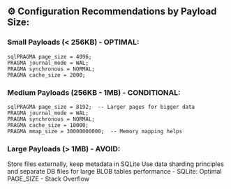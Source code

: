 ## ⚙️ Configuration Recommendations by Payload Size:

### Small Payloads (< 256KB) - OPTIMAL:
```
sqlPRAGMA page_size = 4096;
PRAGMA journal_mode = WAL;
PRAGMA synchronous = NORMAL;
PRAGMA cache_size = 2000;
```
### Medium Payloads (256KB - 1MB) - CONDITIONAL:
```
sqlPRAGMA page_size = 8192;  -- Larger pages for bigger data
PRAGMA journal_mode = WAL;
PRAGMA synchronous = NORMAL;
PRAGMA cache_size = 10000;
PRAGMA mmap_size = 30000000000;  -- Memory mapping helps
```
### Large Payloads (> 1MB) - AVOID:

Store files externally, keep metadata in SQLite
Use data sharding principles and separate DB files for large BLOB tables performance - SQLite: Optimal PAGE_SIZE - Stack Overflow
